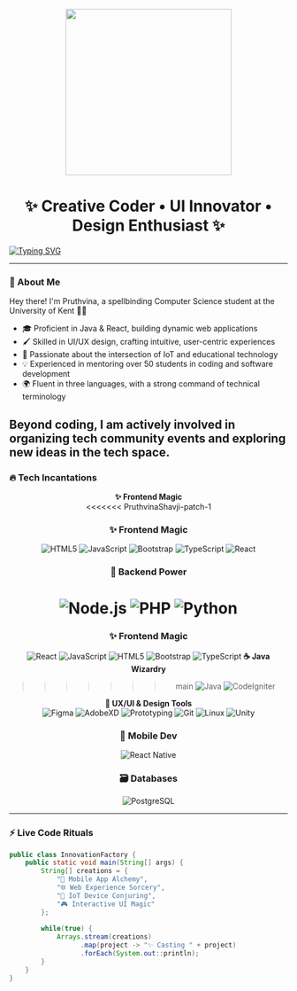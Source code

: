 <p align="center">
  <img src="https://media.giphy.com/media/LMcB8XospGZO8UQq87/giphy.gif" width="300">
<h1 align="center">✨ Creative Coder • UI Innovator • Design Enthusiast ✨</h1>
  
  [![Typing SVG](https://readme-typing-svg.demolab.com?font=Fira+Code&weight=700&size=26&duration=3500&pause=1000&color=FF6B6B&center=true&vCenter=true&width=600&lines=Hello+World!+👋;Java+Architect+☕;React+Artisan+⚛️;Web+Designer+Extraordinaire+🤖;UI%2FUX+Visionary+🎨)](https://git.io/typing-svg)
</p>

---

### 📖 About Me  
Hey there! I'm Pruthvina, a spellbinding Computer Science student at the University of Kent 🏰✨  

- 🎓 Proficient in Java & React, building dynamic web applications  
- 🖌️ Skilled in UI/UX design, crafting intuitive, user-centric experiences 
- 🧠 Passionate about the intersection of IoT and educational technology 
- 💡 Experienced in mentoring over 50 students in coding and software development
- 🌍 Fluent in three languages, with a strong command of technical terminology  

Beyond coding, I am actively involved in organizing tech community events and exploring new ideas in the tech space.
---

### 🔥 Tech Incantations

<div align="center">

**✨ Frontend Magic**  
<<<<<<< PruthvinaShavji-patch-1

### **✨ Frontend Magic**  

![HTML5](https://img.shields.io/badge/-HTML5-E34F26?style=for-the-badge&logo=html5&logoColor=white)
![JavaScript](https://img.shields.io/badge/-JavaScript-F7DF1E?style=for-the-badge&logo=javascript&logoColor=black)
![Bootstrap](https://img.shields.io/badge/-Bootstrap-7952B3?style=for-the-badge&logo=bootstrap&logoColor=white)
![TypeScript](https://img.shields.io/badge/-TypeScript-3178C6?style=for-the-badge&logo=typescript&logoColor=white)
![React](https://img.shields.io/badge/-React-61DAFB?style=for-the-badge&logo=react&logoColor=black)


### **🚀 Backend Power**  
![Node.js](https://img.shields.io/badge/-Node.js-339933?style=for-the-badge&logo=nodedotjs&logoColor=white)
![PHP](https://img.shields.io/badge/-PHP-777BB4?style=for-the-badge&logo=php&logoColor=white)
![Python](https://img.shields.io/badge/-Python-3776AB?style=for-the-badge&logo=python&logoColor=white)
=======
### **✨ Frontend Magic**  
![React](https://img.shields.io/badge/-React-61DAFB?style=for-the-badge&logo=react&logoColor=black)
![JavaScript](https://img.shields.io/badge/-JavaScript-F7DF1E?style=for-the-badge&logo=javascript&logoColor=black)
![HTML5](https://img.shields.io/badge/-HTML5-E34F26?style=for-the-badge&logo=html5&logoColor=white)
![Bootstrap](https://img.shields.io/badge/-Bootstrap-7952B3?style=for-the-badge&logo=bootstrap&logoColor=white)
![TypeScript](https://img.shields.io/badge/-TypeScript-3178C6?style=for-the-badge&logo=typescript&logoColor=white)
**☕ Java Wizardry**  
>>>>>>> main
![Java](https://img.shields.io/badge/-Java-007396?style=for-the-badge&logo=java&logoColor=white)
![CodeIgniter](https://img.shields.io/badge/-CodeIgniter-EF4223?style=for-the-badge&logo=codeigniter&logoColor=white)

**🎨 UX/UI & Design Tools**  
![Figma](https://img.shields.io/badge/-Figma-FF6B6B?style=for-the-badge&logo=figma&logoColor=white)
![AdobeXD](https://img.shields.io/badge/-Adobe_XD-FF61F6?style=for-the-badge&logo=adobe-xd&logoColor=white)
![Prototyping](https://img.shields.io/badge/-Prototyping-FF6B6B?style=for-the-badge&logo=adobe&logoColor=white)
![Git](https://img.shields.io/badge/-Git-F05032?style=for-the-badge&logo=git&logoColor=white)
![Linux](https://img.shields.io/badge/-Linux-FCC624?style=for-the-badge&logo=linux&logoColor=black)
![Unity](https://img.shields.io/badge/-Unity-000000?style=for-the-badge&logo=unity&logoColor=white)


### **📱 Mobile Dev**  
![React Native](https://img.shields.io/badge/-React_Native-61DAFB?style=for-the-badge&logo=react&logoColor=black)

### **🗃️ Databases**  
![PostgreSQL](https://img.shields.io/badge/-PostgreSQL-4169E1?style=for-the-badge&logo=postgresql&logoColor=white)

</div>

---

### ⚡ Live Code Rituals

```java
public class InnovationFactory {
    public static void main(String[] args) {
        String[] creations = {
            "📱 Mobile App Alchemy", 
            "🌐 Web Experience Sorcery",
            "🤖 IoT Device Conjuring",
            "🎮 Interactive UI Magic"
        };
        
        while(true) {
            Arrays.stream(creations)
                  .map(project -> "✨ Casting " + project)
                  .forEach(System.out::println);
        }
    }
}
